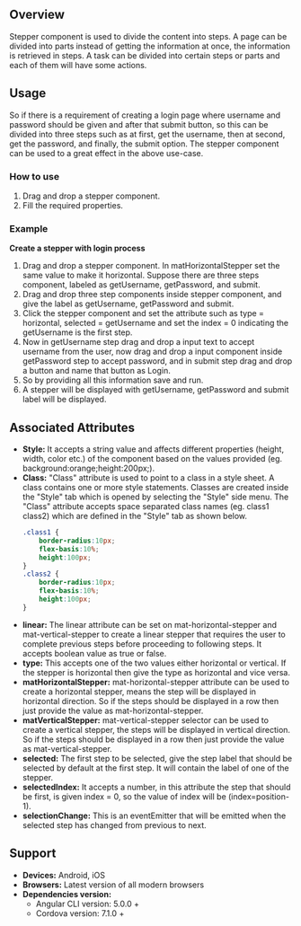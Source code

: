 ## Overview
Stepper component is used to divide the content into steps. A page can be divided into parts instead of getting the information at once, the information is retrieved in steps. A task can be divided into certain steps or parts and each of them will have some actions.
## Usage
So if there is a requirement of creating a login page where username and password should be given and after that submit button, so this can be divided into three steps such as at first, get the username, then at second, get the password, and finally, the submit option. The stepper component can be used to a great effect in the above use-case.
### How to use
1. Drag and drop a stepper component.
2. Fill the required properties.

### Example
**Create a stepper with login process** 
1. Drag and drop a stepper component. In matHorizontalStepper set the same value to make it horizontal. Suppose there are three steps component, labeled as getUsername, getPassword, and submit.
2. Drag and drop three step components inside stepper component, and give the label as getUsername, getPassword and submit.
3. Click the stepper component and set the attribute such as type = horizontal, selected = getUsername  and set the index = 0 indicating the getUsername is the first step.
4. Now in getUsername step drag and drop a input text to accept username from the user, now drag and drop a input component inside getPassword step to accept password, and in submit step drag and drop a button and name that button as Login.
5. So by providing all this information save and run.
6. A stepper will be displayed with getUsername, getPassword and submit label will be displayed. 

## Associated Attributes 
- **Style:** It accepts a string value and affects different properties (height, width, color etc.) of the component based on the values provided (eg. background:orange;height:200px;).
- **Class:** "Class" attribute is used to point to a class in a style sheet. A class contains one or more style statements. Classes are created inside the "Style" tab which is opened by selecting the "Style" side menu. The "Class" attribute accepts space separated class names (eg. class1 class2) which are defined in the "Style" tab as shown below.
    ```css
    .class1 {
        border-radius:10px;
        flex-basis:10%;
        height:100px;
    }
    .class2 {
        border-radius:10px;
        flex-basis:10%;
        height:100px;
    }
    ```
- **linear:** The linear attribute can be set on mat-horizontal-stepper and mat-vertical-stepper to create a linear stepper that requires the user to complete previous steps before proceeding to following steps. It accepts boolean value as true or false.
- **type:** This accepts one of the two values either horizontal or vertical. If the stepper is horizontal then give the type as horizontal and vice versa. 
- **matHorizontalStepper:** mat-horizontal-stepper attribute can be used to create a horizontal stepper, means the step will be displayed in horizontal direction. So if the steps should be displayed in a row then just provide the value as mat-horizontal-stepper.              
- **matVerticalStepper:** mat-vertical-stepper selector can be used to create a vertical stepper, the steps will be displayed in vertical direction. So if the steps should be displayed in a row then just provide the value  as mat-vertical-stepper. 
- **selected:** The first step to be selected, give the step label that should be selected by default at the first step. It will contain the label of one of the stepper.
- **selectedIndex:** It accepts a number, in this attribute the step that should be first, is given index = 0, so the value of index will be (index=position-1). 
- **selectionChange:** This is an eventEmitter that will be emitted when the selected step has changed from previous to next.
## Support
- **Devices:** Android, iOS
- **Browsers:**  Latest version of all modern browsers
- **Dependencies version:** 
    - Angular CLI version: 5.0.0 + 
    - Cordova version: 7.1.0 + 
